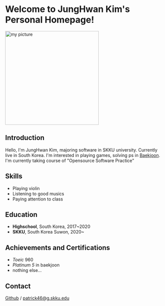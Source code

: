 # __Welcome to JungHwan Kim's Personal Homepage!__

<img src = "./figure/picture" width="300px" height="300px" title="my picture"/>


## Introduction
Hello, I'm JungHwan Kim, majoring software in SKKU university. Currently live in South Korea. I'm interested in playing games, solving ps in [Baekjoon]. I'm currently taking course of "Opensource Software Practice" 

## Skills
* Playing violin
* Listening to good musics
* Paying attention to class

## Education
- __Highschool__, South Korea, 2017~2020
- __SKKU__, South Korea Suwon, 2020~ 

## Achievements and Certifications
+ _Toeic_ 960
+ _Platinum 5_ in baekjoon
+ nothing else...

## Contact
[Github] / <patrick46@g.skku.edu> 

[GitHub]: https://github.com/Urvanage
[Baekjoon]: https://www.acmicpc.net
